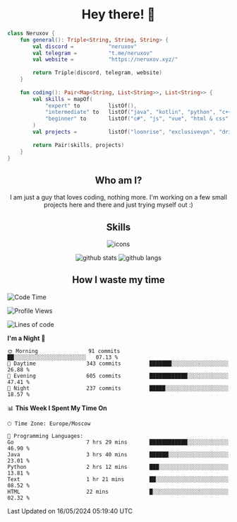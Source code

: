 <h1 align="center">Hey there! 👋</h1>

[//]:<div align="center">
[//]:    <img alt="discord" src="https://lanyard.cnrad.dev/api/399212729681838082?bg=291b3e">
[//]:</div>

```kotlin
class Neruxov {
    fun general(): Triple<String, String, String> {
        val discord =           "neruxov"
        val telegram =          "t.me/neruxov"
        val website =           "https://neruxov.xyz/"
        
        return Triple(discord, telegram, website)
    }
    
    fun coding(): Pair<Map<String, List<String>>, List<String>> {
        val skills = mapOf(
            "expert" to         listOf(),
            "intermediate" to   listOf("java", "kotlin", "python", "c++"),
            "beginner" to       listOf("c#", "js", "vue", "html & css")
        )
        val projects =          listOf("loonrise", "exclusivevpn", "drivevpn", "programjudger", "nocode")
        
        return Pair(skills, projects)
    }
}
```

<h2 align="center">Who am I?</h2>

<p align="center">I am just a guy that loves coding, nothing more. I'm working on a few small projects here and there and just trying myself out :)

<h2 align="center">Skills</h2>

<div align="center">
    <img alt="icons" src="https://skillicons.dev/icons?i=kotlin,java,py,cpp,cs,mongodb,spring,figma,idea,git,github,gitlab,cloudflare,stackoverflow,linux,vue,js,html,css,tailwind">
</div>

<div align="center">
    
![github stats](https://github-readme-stats-git-master-neruxov.vercel.app/api?username=neruxov&theme=jolly&count_private=true&hide_border=true&line_height=20)
![github langs](https://github-readme-stats-git-master-neruxov.vercel.app/api/top-langs/?username=neruxov&layout=compact&theme=jolly&count_private=true&hide_border=true)

</div>

<h2 align="center">How I waste my time</h2>

<!--START_SECTION:waka-->
![Code Time](http://img.shields.io/badge/Code%20Time-890%20hrs%2012%20mins-blue)

![Profile Views](http://img.shields.io/badge/Profile%20Views-85-blue)

![Lines of code](https://img.shields.io/badge/From%20Hello%20World%20I%27ve%20Written-941.4%20thousand%20lines%20of%20code-blue)

**I'm a Night 🦉** 

```text
🌞 Morning                91 commits          ██░░░░░░░░░░░░░░░░░░░░░░░   07.13 % 
🌆 Daytime                343 commits         ███████░░░░░░░░░░░░░░░░░░   26.88 % 
🌃 Evening                605 commits         ████████████░░░░░░░░░░░░░   47.41 % 
🌙 Night                  237 commits         █████░░░░░░░░░░░░░░░░░░░░   18.57 % 
```


📊 **This Week I Spent My Time On** 

```text
🕑︎ Time Zone: Europe/Moscow

💬 Programming Languages: 
Go                       7 hrs 29 mins       ████████████░░░░░░░░░░░░░   46.90 % 
Java                     3 hrs 40 mins       ██████░░░░░░░░░░░░░░░░░░░   23.01 % 
Python                   2 hrs 12 mins       ███░░░░░░░░░░░░░░░░░░░░░░   13.81 % 
Text                     1 hr 21 mins        ██░░░░░░░░░░░░░░░░░░░░░░░   08.52 % 
HTML                     22 mins             █░░░░░░░░░░░░░░░░░░░░░░░░   02.32 % 
```


 Last Updated on 16/05/2024 05:19:40 UTC
<!--END_SECTION:waka-->
